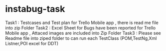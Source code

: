 # instabug-task
Task1 : Testcases and Test plan for Trello Mobile app , there is read me file into zip Folder
Task2 : Excel Sheet for Bugs have been reported for Trello Mobile app , Attaced images are included into Zip Folder
Task3 : Please see Readme file into ziped folder to can run each TestClass (POM,TestNg,Xml Listner,POI excel for DDT)
